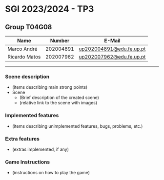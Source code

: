 # SGI 2023/2024 - TP3

## Group T04G08

| Name          | Number    | E-Mail                     |
| ------------- | --------- | -------------------------- |
| Marco André   | 202004891 | <up202004891@edu.fe.up.pt> |
| Ricardo Matos | 202007962 | <up202007962@edu.fe.up.pt> |

---

### Scene description

- (items describing main strong points)
- Scene
  - (Brief description of the created scene)
  - (relative link to the scene with images)

### Implemented features

- (items describing unimplemented features, bugs, problems, etc.)

### Extra features

- (extras implemented, if any)

### Game Instructions

- (instructions on how to play the game)
